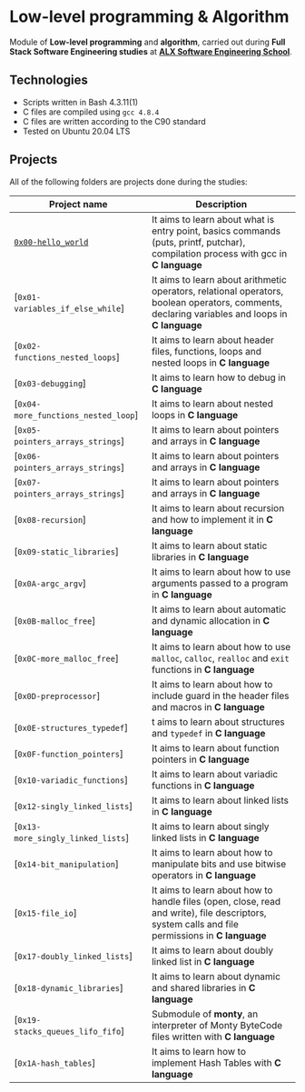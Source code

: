 # Low-level programming & Algorithm

Module of **Low-level programming** and **algorithm**, carried out during **Full Stack Software Engineering studies** at **[ALX Software Engineering School](https://www.alxafrica.com/)**.

## Technologies

* Scripts written in Bash 4.3.11(1)
* C files are compiled using `gcc 4.8.4`
* C files are written according to the C90 standard
* Tested on Ubuntu 20.04 LTS

## Projects

All of the following folders are projects done during the studies:

| Project name | Description |
| ------------ | ----------- |
| [`0x00-hello_world`](https://github.com/ELMbadre/alx-low_level_programming/tree/main/0x00-hello_world) | It aims to learn about what is entry point, basics commands (puts, printf, putchar), compilation process with gcc in **C language** |
| [`0x01-variables_if_else_while`] | It aims to learn about arithmetic operators, relational operators, boolean operators, comments, declaring variables and loops in **C language** |
| [`0x02-functions_nested_loops`] | It aims to learn about header files, functions, loops and nested loops in **C language** |
| [`0x03-debugging`] | It aims to learn how to debug in **C language** |
| [`0x04-more_functions_nested_loop`] | It aims to learn about nested loops in **C language** |
| [`0x05-pointers_arrays_strings`] | It aims to learn about pointers and arrays in **C language** |
| [`0x06-pointers_arrays_strings`] | It aims to learn about pointers and arrays in **C language** |
| [`0x07-pointers_arrays_strings`] | It aims to learn about pointers and arrays in **C language** |
| [`0x08-recursion`] | It aims to learn about recursion and how to implement it in **C language** |
| [`0x09-static_libraries`] | It aims to learn about static libraries in **C language** |
| [`0x0A-argc_argv`] | It aims to learn about how to use arguments passed to a program in **C language** |
| [`0x0B-malloc_free`] | It aims to learn about automatic and dynamic allocation in **C language** |
| [`0x0C-more_malloc_free`] | It aims to learn about how to use `malloc`, `calloc`, `realloc` and `exit` functions in **C language** |
| [`0x0D-preprocessor`] | It aims to learn about how to include guard in the header files and macros in **C language** |
| [`0x0E-structures_typedef`] | t aims to learn about structures and `typedef` in **C language** |
| [`0x0F-function_pointers`] | It aims to learn about function pointers in **C language** |
| [`0x10-variadic_functions`] | It aims to learn about variadic functions in **C language** |
| [`0x12-singly_linked_lists`] | It aims to learn about linked lists in **C language** |
| [`0x13-more_singly_linked_lists`] | It aims to learn about singly linked lists in **C language** |
| [`0x14-bit_manipulation`] | It aims to learn about how to manipulate bits and use bitwise operators in **C language** |
| [`0x15-file_io`] | It aims to learn about how to handle files (open, close, read and write), file descriptors, system calls and file permissions in **C language** |
| [`0x17-doubly_linked_lists`] | It aims to learn about doubly linked list in **C language** |
| [`0x18-dynamic_libraries`] | It aims to learn about dynamic and shared libraries in **C language** |
| [`0x19-stacks_queues_lifo_fifo`] | Submodule of **monty**, an interpreter of Monty ByteCode files written with **C language** |
| [`0x1A-hash_tables`] | It aims to learn how to implement Hash Tables with **C language** |
